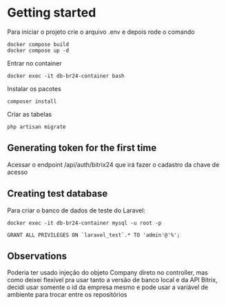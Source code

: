 # Getting started

Para iniciar o projeto crie o arquivo .env e depois rode o comando

```
docker compose build
docker compose up -d
```

Entrar no container

```
docker exec -it db-br24-container bash
```

Instalar os pacotes

```
composer install
```

Criar as tabelas

```
php artisan migrate
```

## Generating token for the first time

Acessar o endpoint /api/auth/bitrix24 que irá fazer o cadastro da chave de acesso

## Creating test database

Para criar o banco de dados de teste do Laravel:

```
docker exec -it db-br24-container mysql -u root -p

GRANT ALL PRIVILEGES ON `laravel_test`.* TO 'admin'@'%';
```

## Observations

Poderia ter usado injeção do objeto Company direto no controller, mas como deixei flexível pra usar tanto a versão de banco local e da API Bitrix, decidi usar somente o id da empresa mesmo e pode usar a variável de ambiente para trocar entre os repositórios
